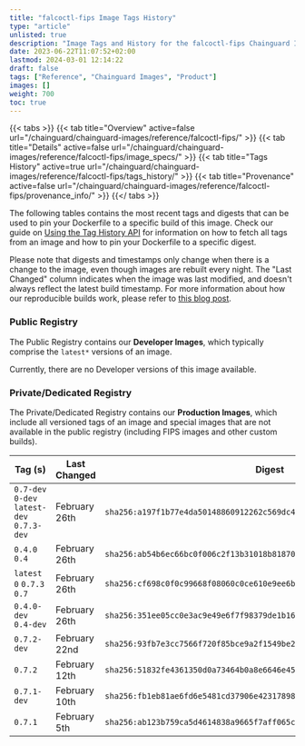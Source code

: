 ```yaml
---
title: "falcoctl-fips Image Tags History"
type: "article"
unlisted: true
description: "Image Tags and History for the falcoctl-fips Chainguard Image"
date: 2023-06-22T11:07:52+02:00
lastmod: 2024-03-01 12:14:22
draft: false
tags: ["Reference", "Chainguard Images", "Product"]
images: []
weight: 700
toc: true
---
```


{{< tabs >}}
{{< tab title="Overview" active=false url="/chainguard/chainguard-images/reference/falcoctl-fips/" >}}
{{< tab title="Details" active=false url="/chainguard/chainguard-images/reference/falcoctl-fips/image_specs/" >}}
{{< tab title="Tags History" active=true url="/chainguard/chainguard-images/reference/falcoctl-fips/tags_history/" >}}
{{< tab title="Provenance" active=false url="/chainguard/chainguard-images/reference/falcoctl-fips/provenance_info/" >}}
{{</ tabs >}}

The following tables contains the most recent tags and digests that can be used to pin your Dockerfile to a specific build of this image. Check our guide on [Using the Tag History API](/chainguard/chainguard-images/using-the-tag-history-api/) for information on how to fetch all tags from an image and how to pin your Dockerfile to a specific digest.

Please note that digests and timestamps only change when there is a change to the image, even though images are rebuilt every night. The "Last Changed" column indicates when the image was last modified, and doesn't always reflect the latest build timestamp. For more information about how our reproducible builds work, please refer to [this blog post](https://www.chainguard.dev/unchained/reproducing-chainguards-reproducible-image-builds).

### Public Registry
The Public Registry contains our **Developer Images**, which typically comprise the `latest*` versions of an image.

Currently, there are no Developer versions of this image available.

### Private/Dedicated Registry
The Private/Dedicated Registry contains our **Production Images**, which include all versioned tags of an image and special images that are not available in the public registry (including FIPS images and other custom builds).

| Tag (s)                                     | Last Changed  | Digest                                                                    |
|---------------------------------------------|---------------|---------------------------------------------------------------------------|
|  `0.7-dev` `0-dev` `latest-dev` `0.7.3-dev` | February 26th | `sha256:a197f1b77e4da50148860912262c569dc42dd131559d3ac3633880296477c70a` |
|  `0.4.0` `0.4`                              | February 26th | `sha256:ab54b6ec66bc0f006c2f13b31018b818703591ec56401d5a2335be418c665fc3` |
|  `latest` `0` `0.7.3` `0.7`                 | February 26th | `sha256:cf698c0f0c99668f08060c0ce610e9ee6bf338ee390c947a06557fb5aa20dfcf` |
|  `0.4.0-dev` `0.4-dev`                      | February 26th | `sha256:351ee05cc0e3ac9e49e6f7f98379de1b166273ca5c4360da0239ace9fe8f6c63` |
|  `0.7.2-dev`                                | February 22nd | `sha256:93fb7e3cc7566f720f85bce9a2f1549be2a9af6e08bca30d820513fa66da784e` |
|  `0.7.2`                                    | February 12th | `sha256:51832fe4361350d0a73464b0a8e6646e45ebf0c7f220296b0171f9c4169e0074` |
|  `0.7.1-dev`                                | February 10th | `sha256:fb1eb81ae6fd6e5481cd37906e423178985457b3bb0998daa69e0a1e4321bb29` |
|  `0.7.1`                                    | February 5th  | `sha256:ab123b759ca5d4614838a9665f7aff065ce7f545781e75c56cf72652da1857dd` |

